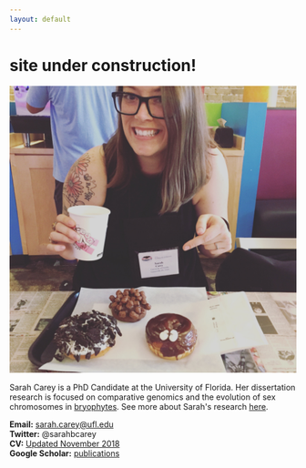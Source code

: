 ```yaml
---
layout: default
---
```


# site under construction!

![Sarah](/Images/sarahcarey.jpg)


Sarah Carey is a PhD Candidate at the University of Florida. Her dissertation research is focused on comparative genomics and the evolution of sex chromosomes in [bryophytes](https://en.wikipedia.org/wiki/Bryophyte). See more about Sarah's research [here](./research.html).<br/>


**Email:** sarah.carey@ufl.edu<br/>
**Twitter:** @sarahbcarey<br/>
**CV:** [Updated November 2018](./CV.html)<br/>
**Google Scholar:** [publications](https://scholar.google.com/citations?user=yIXDh60AAAAJ&hl=en)<br/>


